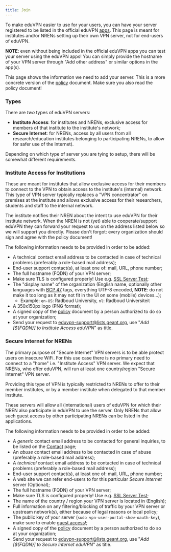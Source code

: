 ```yaml
---
title: Join
---
```


To make eduVPN easier to use for your users, you can have your server 
registered to be listed in the official eduVPN [apps](apps.html). This page is
meant for institutes and/or NRENs setting up their own VPN server, not for 
end-users of eduVPN.

**NOTE**: even without being included in the official eduVPN apps you can test
your server using the eduVPN apps! You can simply provide the hostname of your 
VPN server through "Add other address" or similar options in the app(s).

This page shows the information we need to add your server. This is a more 
concrete version of the 
[policy](download/eduVPN_Compliance_Statement_1.0.pdf) document. Make sure you 
also read the policy document!

### Types 

There are _two_ types of eduVPN servers:

* **Institute Access**: for institutes and NRENs, exclusive access for members 
  of that institute to the institute's network;
* **Secure Internet**: for NRENs, access by all users from all 
  research/education institutes belonging to participating NRENs, to allow for 
  safer use of the Internet).

Depending on which type of server you are tying to setup, there will be 
somewhat different requirements.

### Institute Access for Institutions

These are meant for institutes that allow exclusive access for their members to 
connect to the VPN to obtain access to the institute's (internal) network. This
type of VPN server typically replaces a "VPN concentrator" on premises at the 
institute and allows exclusive access for their researchers, students and 
staff to the internal network.

The institute  notifies their NREN about the intent to use eduVPN for their 
institute network. When the NREN is not (yet) able to cooperate/support eduVPN 
they can forward your request to us on the address listed below so we will 
support you directly. Please don't forgot: every organization should sign and 
agree with the policy document!

The following information needs to be provided in order to be added:

* A technical contact email address to be contacted in case of technical 
  problems (preferably a role-based mail address);
* End-user support contact(s), at least one of: mail, URL, phone number;
* The full hostname (FQDN) of your VPN server;
* Make sure TLS is configured properly! Use e.g. 
  [SSL Server Test](https://www.ssllabs.com/ssltest/);
* The "display name" of the organization (English name, optionally other 
  languages with [BCP 47](https://tools.ietf.org/html/bcp47) tags, everything 
  UTF-8 encoded, **NOTE**: do not make it too long as it may not fit in the UI 
  on some (mobile) devices...);
  * Example: `en-US`: Radboud University, `nl`: Radboud Universiteit
* A 350x150px logo (PNG format);
* A signed copy of the 
  [policy](download/eduVPN_Compliance_Statement_1.0.pdf) document by a 
  person authorized to do so at your organization;
* Send your request to 
  [eduvpn-support@lists.geant.org](mailto:eduvpn-support@lists.geant.org), use 
  "_Add [${FQDN}] to Institute Access eduVPN_" as title.

### Secure Internet for NRENs

The primary purpose of "Secure Internet" VPN servers is to be able protect 
users on insecure WiFi. For this use case there is no primary need to connect 
to a "home" i.e. "Institute Access" VPN server. We expect that NRENs, who offer 
eduVPN, will run at least one country/region "Secure Internet" VPN server.

Providing this type of VPN is typically restricted to NRENs to offer to their 
member institutes, or by a member institute when delegated to that member 
institute. 

These servers will allow all (international) users of eduVPN for which their 
NREN also participate in eduVPN to use the server. Only NRENs that allow such 
guest access by other participating NRENs can be listed in the applications.

The following information needs to be provided in order to be added:

* A *generic* contact email address to be contacted for general inquiries, to 
  be listed on the [Contact](contact.html#server-operators) page;
* An *abuse* contact email address to be contacted in case of abuse (preferably 
  a role-based mail address);
* A *technical* contact email address to be contacted in case of technical 
  problems (preferably a role-based mail address);
* End-user support contact(s), at least one of: mail, URL, phone number;
* A web site we can refer end-users to for this particular _Secure Internet_ 
  server (Optional);
* The full hostname (FQDN) of your VPN server;
* Make sure TLS is configured properly! Use e.g. 
  [SSL Server Test](https://www.ssllabs.com/ssltest/);
* The name of the country / region your VPN server is located in (English);
* Full information on any filtering/blocking of traffic by your VPN server or 
  upstream network(s), either because of legal reasons or local policy;
* The public key of your server (`sudo vpn-user-portal-show-oauth-key`), make
  sure to enable 
  [guest access](https://github.com/eduvpn/documentation/blob/v2/GUEST_USAGE.md)!;
* A signed copy of the 
  [policy](download/eduVPN_Compliance_Statement_1.0.pdf) document by a 
  person authorized to do so at your organization;
* Send your request to 
  [eduvpn-support@lists.geant.org](mailto:eduvpn-support@lists.geant.org), use
  "_Add [${FQDN}] to Secure Internet eduVPN_" as title.
